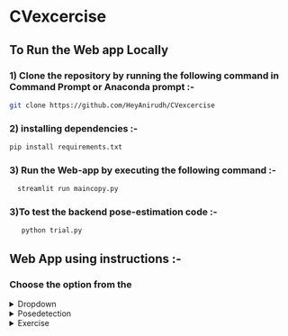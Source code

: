 # CVexcercise
## To Run the Web app Locally
### 1) Clone the repository by running the following command in Command Prompt or Anaconda prompt :-
```bash
git clone https://github.com/HeyAnirudh/CVexcercise
  ```
### 2) installing dependencies :-
  ```bash
  pip install requirements.txt
   ```
### 3) Run the Web-app by executing the following command :- 
```bash
  streamlit run maincopy.py
   ```
### 3)To test the backend pose-estimation code :- 
```bash
   python trial.py
   ```
## Web App using instructions :-
### Choose the option from the  
<details>
<summary>Dropdown</summary>
<pre>
Posedetection
Excercise
References
</pre>
</details> 
<details>
<summary>Posedetection</summary>
<pre>
This option identifies the landmarks and 
nodes using Blazepose Detector
</pre>
</details>
<details>
<summary>Exercise</summary>
<pre>
This option identies , counts and displays 
the reps of a particular exercise by the use.
</pre>
</details>
